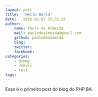 ```yaml
---
layout: post
title:  "Hello World"
date:   2016-02-07 15:32:25
author: 
    name: Paulo de Almeida
    mail: paulodealmeida@gmail.com
    github: paulodealmeida
    blog:
    twitter:
    facebook:
categories: 
    - Dummy
    - Jekyll
    - test
tags: 
---
```


Esse é o primeiro post do blog do PHP BA.
